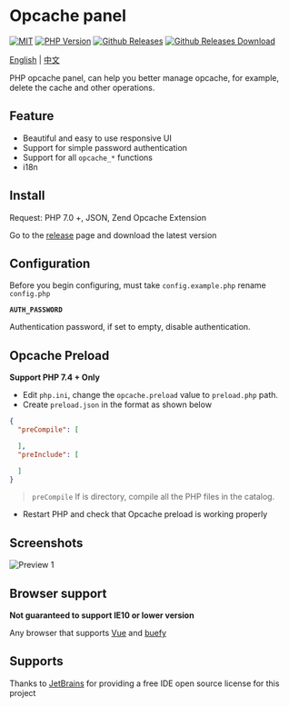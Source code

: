 # Opcache panel

<a href="https://github.com/Hill-98/opcache-panel/blob/master/LICENSE"><img alt="MIT" src="https://img.shields.io/github/license/Hill-98/opcache-panel"></a>
<a href="https://packagist.org/packages/hill-98/opcache-panel"><img alt="PHP Version" src="https://img.shields.io/packagist/php-v/hill-98/opcache-panel"></a>
<a href="https://github.com/Hill-98/opcache-panel/releases"><img alt="Github Releases" src="https://img.shields.io/github/v/release/Hill-98/opcache-panel"></a>
<a href="https://github.com/Hill-98/opcache-panel/releases"><img alt="Github Releases Download" src="https://img.shields.io/github/downloads/Hill-98/opcache-panel/total"></a>

[English](https://github.com/Hill-98/opcache-panel/blob/master/README.md) | [中文](https://github.com/Hill-98/opcache-panel/blob/master/README_cn.md)

PHP opcache panel, can help you better manage opcache, for example, delete the cache and other operations.

## Feature

* Beautiful and easy to use responsive UI
* Support for simple password authentication
* Support for all `opcache_*` functions
* i18n

## Install

Request: PHP 7.0 +, JSON, Zend Opcache Extension

Go to the [release](https://github.com/Hill-98/opcache-panel/releases) page and download the latest version

## Configuration
Before you begin configuring, must take `config.example.php` rename `config.php`

**`AUTH_PASSWORD`**

Authentication password, if set to empty, disable authentication.

## Opcache Preload
**Support PHP 7.4 + Only**

* Edit `php.ini`, change the `opcache.preload` value to `preload.php` path.
* Create `preload.json` in the format as shown below

```json
{
  "preCompile": [

  ],
  "preInclude": [

  ]
}
```
> `preCompile` If is directory, compile all the PHP files in the catalog.

* Restart PHP and check that Opcache preload is working properly

## Screenshots

![Preview 1](https://cdn.mivm.cn/github/opcache-panel/image/preview1.png)

## Browser support

**Not guaranteed to support IE10 or lower version**

Any browser that supports [Vue](https://github.com/vuejs/vue) and [buefy](https://github.com/buefy/buefy)

## Supports

Thanks to [JetBrains](https://www.jetbrains.com/) for providing a free IDE open source license for this project

